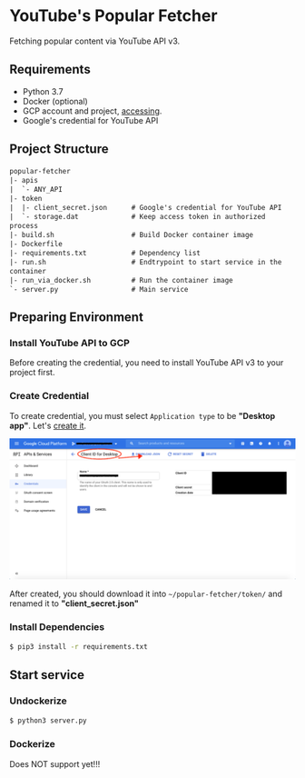 # YouTube's Popular Fetcher

Fetching popular content via YouTube API v3.

## Requirements

 - Python 3.7
 - Docker (optional)
 - GCP account and project, [accessing](https://console.cloud.google.com/home/dashboard).
 - Google's credential for YouTube API

## Project Structure

```
popular-fetcher
|- apis
|  `- ANY_API                 
|- token
|  |- client_secret.json      # Google's credential for YouTube API
|  `- storage.dat             # Keep access token in authorized process
|- build.sh                   # Build Docker container image
|- Dockerfile
|- requirements.txt           # Dependency list
|- run.sh                     # Endtrypoint to start service in the container
|- run_via_docker.sh          # Run the container image
`- server.py                  # Main service
```

## Preparing Environment

### Install YouTube API to GCP
Before creating the credential, you need to install YouTube API v3 to your project first.

### Create Credential

To create credential, you must select `Application type` to be **"Desktop app"**. Let's [create it](https://console.cloud.google.com/apis/credentials).

![creating credential for youtube api](./assets/create-credential-yt-api.png)

After created, you should download it into `~/popular-fetcher/token/` and renamed it to **"client_secret.json"**

### Install Dependencies

```bash
$ pip3 install -r requirements.txt
```

## Start service

### Undockerize

```bash
$ python3 server.py
```

### Dockerize

Does NOT support yet!!!